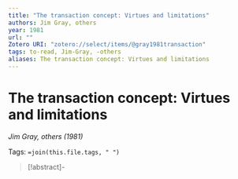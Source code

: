 ```yaml
---
title: "The transaction concept: Virtues and limitations"
authors: Jim Gray, others
year: 1981
url: ""
Zotero URI: "zotero://select/items/@gray1981transaction"
tags: to-read, Jim-Gray, -others
aliases: The transaction concept: Virtues and limitations
---
```


# The transaction concept: Virtues and limitations  
_Jim Gray, others (1981)_

Tags: `=join(this.file.tags, " ")`

> [!abstract]-
> 


